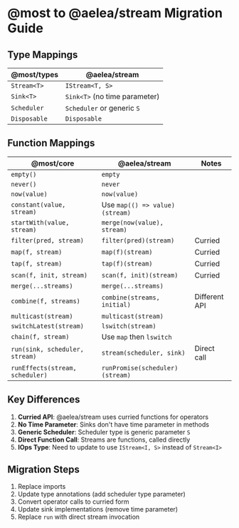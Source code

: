 # @most to @aelea/stream Migration Guide

## Type Mappings

| @most/types | @aelea/stream |
|-------------|---------------|
| `Stream<T>` | `IStream<T, S>` |
| `Sink<T>` | `Sink<T>` (no time parameter) |
| `Scheduler` | `Scheduler` or generic `S` |
| `Disposable` | `Disposable` |

## Function Mappings

| @most/core | @aelea/stream | Notes |
|------------|---------------|-------|
| `empty()` | `empty` | |
| `never()` | `never` | |
| `now(value)` | `now(value)` | |
| `constant(value, stream)` | Use `map(() => value)(stream)` | |
| `startWith(value, stream)` | `merge(now(value), stream)` | |
| `filter(pred, stream)` | `filter(pred)(stream)` | Curried |
| `map(f, stream)` | `map(f)(stream)` | Curried |
| `tap(f, stream)` | `tap(f)(stream)` | Curried |
| `scan(f, init, stream)` | `scan(f, init)(stream)` | Curried |
| `merge(...streams)` | `merge(...streams)` | |
| `combine(f, streams)` | `combine(streams, initial)` | Different API |
| `multicast(stream)` | `multicast(stream)` | |
| `switchLatest(stream)` | `lswitch(stream)` | |
| `chain(f, stream)` | Use `map` then `lswitch` | |
| `run(sink, scheduler, stream)` | `stream(scheduler, sink)` | Direct call |
| `runEffects(stream, scheduler)` | `runPromise(scheduler)(stream)` | |

## Key Differences

1. **Curried API**: @aelea/stream uses curried functions for operators
2. **No Time Parameter**: Sinks don't have time parameter in methods
3. **Generic Scheduler**: Scheduler type is generic parameter `S`
4. **Direct Function Call**: Streams are functions, called directly
5. **IOps Type**: Need to update to use `IStream<I, S>` instead of `Stream<I>`

## Migration Steps

1. Replace imports
2. Update type annotations (add scheduler type parameter)
3. Convert operator calls to curried form
4. Update sink implementations (remove time parameter)
5. Replace `run` with direct stream invocation